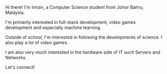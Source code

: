 Hi there! 
I'm Imran, a Computer Science student from Johor Bahru, Malaysia.

I'm primarily interested in full-stack development, video games development and especially machine learning.

Outside of school, I'm interested in following the developments of science. I also play a lot of video games.

I am also very much interested in the hardware side of IT such Servers and Networks.

Let's connect!
